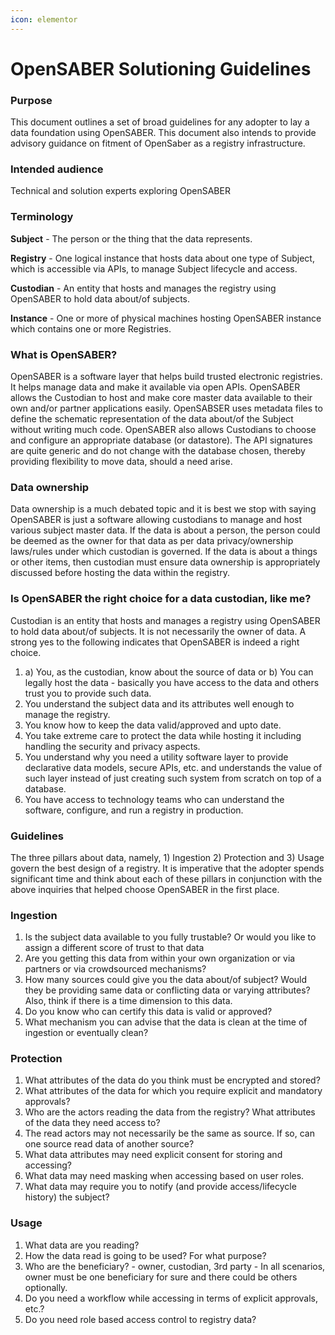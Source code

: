 ```yaml
---
icon: elementor
---
```


# OpenSABER Solutioning Guidelines

### Purpose <a href="#p703167g68uc" id="p703167g68uc"></a>

This document outlines a set of broad guidelines for any adopter to lay a data foundation using OpenSABER. This document also intends to provide advisory guidance on fitment of OpenSaber as a registry infrastructure.

### Intended audience <a href="#cg9z0wja1q04" id="cg9z0wja1q04"></a>

Technical and solution experts exploring OpenSABER

### Terminology <a href="#x1lmumnon2pq" id="x1lmumnon2pq"></a>

**Subject** - The person or the thing that the data represents.

**Registry** - One logical instance that hosts data about one type of Subject, which is accessible via APIs, to manage Subject lifecycle and access.

**Custodian** - An entity that hosts and manages the registry using OpenSABER to hold data about/of subjects.

**Instance** - One or more of physical machines hosting OpenSABER instance which contains one or more Registries.

### What is OpenSABER? <a href="#d2y1gp0xn4m" id="d2y1gp0xn4m"></a>

OpenSABER is a software layer that helps build trusted electronic registries. It helps manage data and make it available via open APIs. OpenSABER allows the Custodian to host and make core master data available to their own and/or partner applications easily. OpenSABSER uses metadata files to define the schematic representation of the data about/of the Subject without writing much code. OpenSABER also allows Custodians to choose and configure an appropriate database (or datastore). The API signatures are quite generic and do not change with the database chosen, thereby providing flexibility to move data, should a need arise.

### Data ownership <a href="#id-481hjgm41pzv" id="id-481hjgm41pzv"></a>

Data ownership is a much debated topic and it is best we stop with saying OpenSABER is just a software allowing custodians to manage and host various subject master data. If the data is about a person, the person could be deemed as the owner for that data as per data privacy/ownership laws/rules under which custodian is governed. If the data is about a things or other items, then custodian must ensure data ownership is appropriately discussed before hosting the data within the registry.

### Is OpenSABER the right choice for a data custodian, like me? <a href="#tlddslip7au2" id="tlddslip7au2"></a>

Custodian is an entity that hosts and manages a registry using OpenSABER to hold data about/of subjects. It is not necessarily the owner of data. A strong yes to the following indicates that OpenSABER is indeed a right choice.

1. a) You, as the custodian, know about the source of data or b) You can legally host the data - basically you have access to the data and others trust you to provide such data.
2. You understand the subject data and its attributes well enough to manage the registry.
3. You know how to keep the data valid/approved and upto date.
4. You take extreme care to protect the data while hosting it including handling the security and privacy aspects.
5. You understand why you need a utility software layer to provide declarative data models, secure APIs, etc. and understands the value of such layer instead of just creating such system from scratch on top of a database.
6. You have access to technology teams who can understand the software, configure, and run a registry in production.

### Guidelines <a href="#n25yknpcv8a8" id="n25yknpcv8a8"></a>

The three pillars about data, namely, 1) Ingestion 2) Protection and 3) Usage govern the best design of a registry. It is imperative that the adopter spends significant time and think about each of these pillars in conjunction with the above inquiries that helped choose OpenSABER in the first place.

### Ingestion <a href="#jj54zm44e6ig" id="jj54zm44e6ig"></a>

1. Is the subject data available to you fully trustable? Or would you like to assign a different score of trust to that data
2. Are you getting this data from within your own organization or via partners or via crowdsourced mechanisms?
3. How many sources could give you the data about/of subject? Would they be providing same data or conflicting data or varying attributes? Also, think if there is a time dimension to this data.
4. Do you know who can certify this data is valid or approved?
5. What mechanism you can advise that the data is clean at the time of ingestion or eventually clean?

### Protection <a href="#m27frxtp1zg3" id="m27frxtp1zg3"></a>

1. What attributes of the data do you think must be encrypted and stored?
2. What attributes of the data for which you require explicit and mandatory approvals?
3. Who are the actors reading the data from the registry? What attributes of the data they need access to?
4. The read actors may not necessarily be the same as source. If so, can one source read data of another source?
5. What data attributes may need explicit consent for storing and accessing?
6. What data may need masking when accessing based on user roles.
7. What data may require you to notify (and provide access/lifecycle history) the subject?

### Usage <a href="#zf7m5pyep28m" id="zf7m5pyep28m"></a>

1. What data are you reading?
2. How the data read is going to be used? For what purpose?
3. Who are the beneficiary? - owner, custodian, 3rd party - In all scenarios, owner must be one beneficiary for sure and there could be others optionally.
4. Do you need a workflow while accessing in terms of explicit approvals, etc.?
5. Do you need role based access control to registry data?

